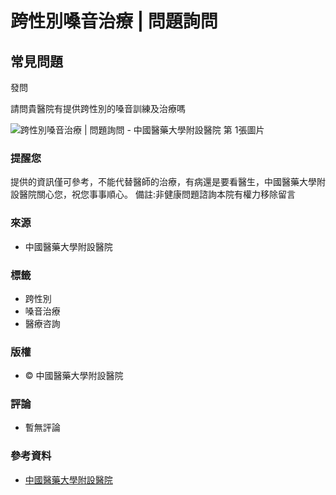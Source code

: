 # 跨性別嗓音治療 | 問題詢問

## 常見問題

發問

請問貴醫院有提供跨性別的嗓音訓練及治療嗎

![跨性別嗓音治療 | 問題詢問 - 中國醫藥大學附設醫院 第 1張圖片](../../Content/images/qa_dc.png)

### 提醒您

提供的資訊僅可參考，不能代替醫師的治療，有病還是要看醫生，中國醫藥大學附設醫院關心您，祝您事事順心。 備註:非健康問題諮詢本院有權力移除留言

### 來源
- 中國醫藥大學附設醫院

### 標籤
- 跨性別
- 嗓音治療
- 醫療咨詢

### 版權
- © 中國醫藥大學附設醫院

### 評論
- 暫無評論

### 參考資料
- [中國醫藥大學附設醫院](http://www.cmuh.org.tw)
<!-- tcd_original_link https://www.cmuh.cmu.edu.tw/Question/Detail?no=13527 -->
